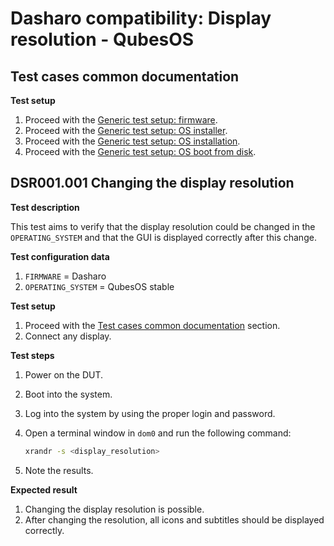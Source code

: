 # Dasharo compatibility: Display resolution - QubesOS

## Test cases common documentation

**Test setup**

1. Proceed with the
   [Generic test setup: firmware](../generic-test-setup.md#firmware).
1. Proceed with the
   [Generic test setup: OS installer](../generic-test-setup.md#os-installer).
1. Proceed with the
   [Generic test setup: OS installation](../generic-test-setup.md#os-installation).
1. Proceed with the
   [Generic test setup: OS boot from disk](../generic-test-setup.md#os-boot-from-disk).

## DSR001.001 Changing the display resolution

**Test description**

This test aims to verify that the display resolution could be changed in the
`OPERATING_SYSTEM` and that the GUI is displayed correctly after this change.

**Test configuration data**

1. `FIRMWARE` = Dasharo
1. `OPERATING_SYSTEM` = QubesOS stable

**Test setup**

1. Proceed with the
   [Test cases common documentation](#test-cases-common-documentation) section.
1. Connect any display.

**Test steps**

1. Power on the DUT.
1. Boot into the system.
1. Log into the system by using the proper login and password.
1. Open a terminal window in `dom0` and run the following command:

    ```bash
    xrandr -s <display_resolution>
    ```

1. Note the results.

**Expected result**

1. Changing the display resolution is possible.
1. After changing the resolution, all icons and subtitles should be displayed
   correctly.

